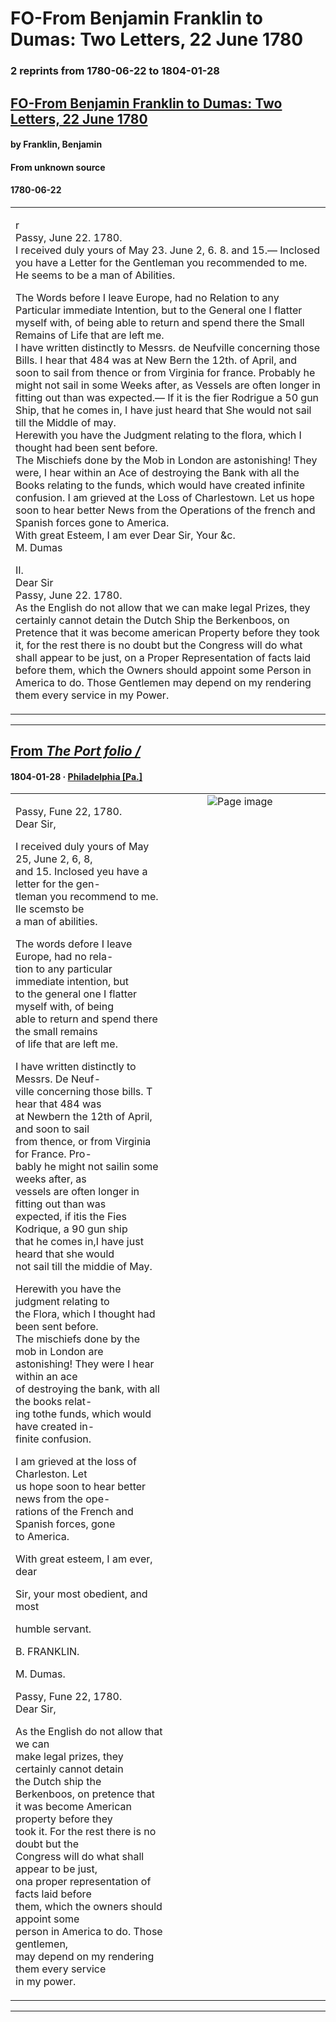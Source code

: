 
# FO-From Benjamin Franklin to Dumas: Two Letters, 22 June 1780

### 2 reprints from 1780-06-22 to 1804-01-28

## [FO-From Benjamin Franklin to Dumas: Two Letters, 22 June 1780](https://founders.archives.gov/documents/Franklin/01-32-02-0410)

#### by Franklin, Benjamin

#### From unknown source

#### 1780-06-22

<table style="width: 100%;"><tr><td style="width: 50%">

r  
Passy, June 22. 1780.  
I received duly yours of May 23. June 2, 6. 8. and 15.— Inclosed you have a Letter for the Gentleman you recommended to me. He seems to be a man of Abilities.  
  
The Words before I leave Europe, had no Relation to any Particular immediate Intention, but to the General one I flatter myself with, of being able to return and spend there the Small Remains of Life that are left me.  
I have written distinctly to Messrs. de Neufville concerning those Bills. I hear that 484 was at New Bern the 12th. of April, and soon to sail from thence or from Virginia for france. Probably he might not sail in some Weeks after, as Vessels are often longer in fitting out than was expected.— If it is the fier Rodrigue a 50 gun Ship, that he comes in, I have just heard that She would not sail till the Middle of may.  
Herewith you have the Judgment relating to the flora, which I thought had been sent before.  
The Mischiefs done by the Mob in London are astonishing! They were, I hear within an Ace of destroying the Bank with all the Books relating to the funds, which would have created infinite confusion. I am grieved at the Loss of Charlestown. Let us hope soon to hear better News from the Operations of the french and Spanish forces gone to America.  
With great Esteem, I am ever Dear Sir, Your &amp;c.  
M. Dumas  
  
II.  
Dear Sir  
Passy, June 22. 1780.  
As the English do not allow that we can make legal Prizes, they certainly cannot detain the Dutch Ship the Berkenboos, on Pretence that it was become american Property before they took it, for the rest there is no doubt but the Congress will do what shall appear to be just, on a Proper Representation of facts laid before them, which the Owners should appoint some Person in America to do. Those Gentlemen may depend on my rendering them every service in my Power.
</td></tr></table>

---

## [From _The Port folio /_](https://archive.org/details/sim_port-folio_1804-01-28_4_4/page/n4/mode/1up?view=theater)

#### 1804-01-28 &middot; [Philadelphia [Pa.]](http://dbpedia.org/resource/Philadelphia)

<table style="width: 100%;"><tr><td style="width: 50%">

  
  
Passy, Fune 22, 1780.  
Dear Sir,  
  
I received duly yours of May 25, June 2, 6, 8,  
and 15. Inclosed yeu have a letter for the gen-  
tleman you recommend to me. Ile scemsto be  
a man of abilities.  
  
The words defore I leave Europe, had no rela-  
tion to any particular immediate intention, but  
to the general one I flatter myself with, of being  
able to return and spend there the small remains  
of life that are left me.  
  
I have written distinctly to Messrs. De Neuf-  
ville concerning those bills. T hear that 484 was  
at Newbern the 12th of April, and soon to sail  
from thence, or from Virginia for France. Pro-  
bably he might not sailin some weeks after, as  
vessels are often longer in fitting out than was  
expected, if itis the Fies Kodrique, a 90 gun ship  
that he comes in,I have just heard that she would  
not sail till the middie of May.  
  
Herewith you have the judgment relating to  
the Flora, which I thought had been sent before.  
The mischiefs done by the mob in London are  
astonishing! They were I hear within an ace  
of destroying the bank, with all the books relat-  
ing tothe funds, which would have created in-  
finite confusion.  
  
I am grieved at the loss of Charleston. Let  
us hope soon to hear better news from the ope-  
rations of the French and Spanish forces, gone  
to America.  
  
With great esteem, I am ever, dear  
  
Sir, your most obedient, and most  
  
humble servant.  
  
B. FRANKLIN.  
  
M. Dumas.  
  
Passy, Fune 22, 1780.  
Dear Sir,  
  
As the English do not allow that we can  
make legal prizes, they certainly cannot detain  
the Dutch ship the Berkenboos, on pretence that  
it was become American property before they  
took it. For the rest there is no doubt but the  
Congress will do what shall appear to be just,  
ona proper representation of facts laid before  
them, which the owners should appoint some  
person in America to do. Those gentlemen,  
may depend on my rendering them every service  
in my power.
</td><td style="width: 50%; max-height: 75%; margin: auto; display: block;">
<img alt="Page image" src="https://iiif.archive.org/iiif/sim_port-folio_1804-01-28_4_4&#0036;4/pct:60.558354,11.084254,26.721243,52.417127/,600/0/default.jpg"/>
</td>
</tr></table>

---

